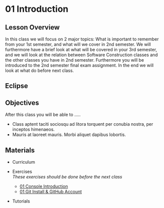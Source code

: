 
01 Introduction
===============
## Lesson Overview ##
In this class we will focus on 2 major topics: What is important to remember from your 1st semester, and what will we cover in 2nd semester. We will furthermore have a brief look at what will be covered in your 3rd semester, and we will look at the relation between Software Construction classes and the other classes you have in 2nd semester. Furthermore you will be introduced to the 2nd semester final exam assignment. In the end we will look at what do before next class.  

## Eclipse ##



## Objectives ##
After this class you will be able to ..... 
* Class aptent taciti sociosqu ad litora torquent per conubia nostra, per inceptos himenaeos. 
* Mauris at laoreet mauris. Morbi aliquet dapibus lobortis. 

## Materials ##
* Curriculum

* Exercises   
_These exercises should be done before the next class_
  * [01 Console Introduction](https://docs.google.com/document/d/1sLW_QYikQfAa5ijx7wuqtFaTZ80Ho9Q34tHCbNuFpTI/pub)
  * [01 Git Install & GitHub Account](https://docs.google.com/document/d/1wzbt_mnjb49T07346TfcOuKAAHPcX1whzGCAdsEG7WU/pub)

* Tutorials